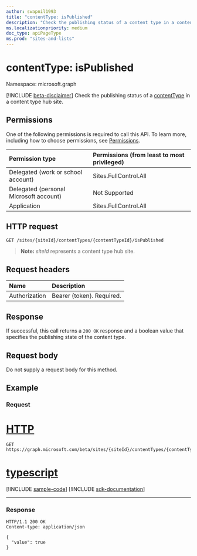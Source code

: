 ```yaml
---
author: swapnil1993
title: "contentType: isPublished"
description: "Check the publishing status of a content type in a content type hub site."
ms.localizationpriority: medium
doc_type: apiPageType
ms.prod: "sites-and-lists"
---
```


# contentType: isPublished
Namespace: microsoft.graph

[!INCLUDE [beta-disclaimer](../../includes/beta-disclaimer.md)]
Check the publishing status of a [contentType][] in a content type hub site.

## Permissions

One of the following permissions is required to call this API. To learn more, including how to choose permissions, see [Permissions](/graph/permissions-reference).

|Permission type      | Permissions (from least to most privileged)              |
|:--------------------|:---------------------------------------------------------|
|Delegated (work or school account) | Sites.FullControl.All    |
|Delegated (personal Microsoft account) | Not Supported   |
|Application | Sites.FullControl.All |

## HTTP request

<!-- { "blockType": "ignored" } -->

```http
GET /sites/{siteId}/contentTypes/{contentTypeId}/isPublished
```
>**Note:** _siteId_ represents a content type hub site.

## Request headers
|Name|Description|
|:---|:---|
|Authorization|Bearer {token}. Required.|

## Response
If successful, this call returns a `200 OK` response and a boolean value that specifies the publishing state of the content type.

## Request body
Do not supply a request body for this method.

## Example

### Request

# [HTTP](#tab/http)
<!-- {
  "blockType": "request",
  "name": "contenttype_ispublished"
}
-->
```msgraph-interactive
GET https://graph.microsoft.com/beta/sites/{siteId}/contentTypes/{contentTypeId}/isPublished
```

# [typescript](#tab/typescript)
[!INCLUDE [sample-code](../includes/snippets/typescript/contenttype-ispublished-typescript-snippets.md)]
[!INCLUDE [sdk-documentation](../includes/snippets/snippets-sdk-documentation-link.md)]

---

### Response
<!-- {
  "blockType": "response",
  "truncated": true,
  "@odata.type": "string"
}
-->

```http
HTTP/1.1 200 OK
Content-type: application/json

{
  "value": true 
}
```

[contentType]: ../resources/contentType.md

